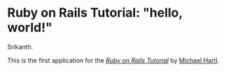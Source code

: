 # Ruby on Rails Tutorial: "hello, world!"

Srikanth.

This is the first application for the
[*Ruby on Rails Tutorial*](http://www.railstutorial.org/)
by [Michael Hartl](http://www.michaelhartl.com/).